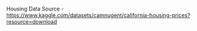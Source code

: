 Housing Data Source -https://www.kaggle.com/datasets/camnugent/california-housing-prices?resource=download
